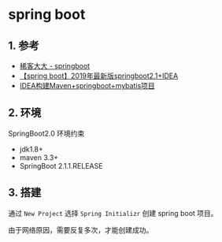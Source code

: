 # spring boot

## 1. 参考

* [稀客大大 - springboot](https://zed058.cn/code/dev/springboot-00%E8%AF%BE%E5%89%8D%E5%87%86%E5%A4%87.html#_1%E3%80%81spring-boot-%E7%AE%80%E4%BB%8B)
* [【spring boot】2019年最新版springboot2.1+IDEA](https://www.bilibili.com/video/av39775932?from=search&seid=15792996901631099901)
* [IDEA构建Maven+springboot+mybatis项目](https://blog.csdn.net/a290270915/article/details/79176859)

## 2. 环境

SpringBoot2.0 环境约束

* jdk1.8+
* maven 3.3+
* SpringBoot 2.1.1.RELEASE

## 3. 搭建

通过 `New Project` 选择 `Spring Initializr` 创建 spring boot 项目。

由于网络原因，需要反复多次，才能创建成功。

